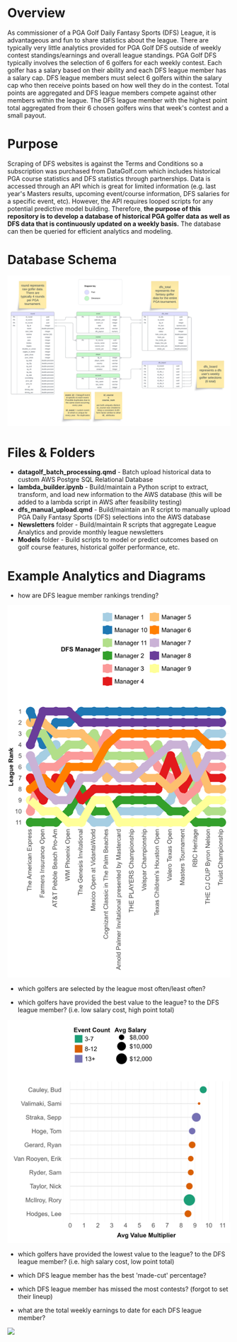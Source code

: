 # Overview

As commissioner of a PGA Golf Daily Fantasy Sports (DFS) League, it is advantageous and fun to share statistics about the league. There are typically very little analytics provided for PGA Golf DFS outside of weekly contest standings/earnings and overall league standings. PGA Golf DFS typically involves the selection of 6 golfers for each weekly contest. Each golfer has a salary based on their ability and each DFS league member has a salary cap. DFS league members must select 6 golfers within the salary cap who then receive points based on how well they do in the contest. Total points are aggregated and DFS league members compete against other members within the league. The DFS league member with the highest point total aggregated from their 6 chosen golfers wins that week's contest and a small payout.

# Purpose

Scraping of DFS websites is against the Terms and Conditions so a subscription was purchased from DataGolf.com which includes historical PGA course statistics and DFS statistics through partnerships. Data is accessed through an API which is great for limited information (e.g. last year's Masters results, upcoming event/course information, DFS salaries for a specific event, etc). However, the API requires looped scripts for any potential predictive model building. Therefore, **the purpose of this repository is to develop a database of historical PGA golfer data as well as DFS data that is continuously updated on a weekly basis.** The database can then be queried for efficient analytics and modeling.

# Database Schema

![](Images/pga_db_schema.png)

# Files & Folders

-   **datagolf_batch_processing.qmd** - Batch upload historical data to custom AWS Postgre SQL Relational Database
-   **lambda_builder.ipynb** - Build/maintain a Python script to extract, transform, and load new information to the AWS database (this will be added to a lambda script in AWS after feasibility testing)
-   **dfs_manual_upload.qmd** - Build/maintain an R script to manually upload PGA Daily Fantasy Sports (DFS) selections into the AWS database
-   **Newsletters** folder - Build/maintain R scripts that aggregate League Analytics and provide monthly league newsletters
-   **Models** folder - Build scripts to model or predict outcomes based on golf course features, historical golfer performance, etc.

# Example Analytics and Diagrams

-   how are DFS league member rankings trending?

![](Images/pseudo_ranking_trends.png)

-   which golfers are selected by the league most often/least often?

-   which golfers have provided the best value to the league? to the DFS league member? (i.e. low salary cost, high point total)

![](Images/value_golfers_eg.png)

-   which golfers have provided the lowest value to the league? to the DFS league member? (i.e. high salary cost, low point total)

-   which DFS league member has the best 'made-cut' percentage?

-   which DFS league member has missed the most contests? (forgot to set their lineup)

-   what are the total weekly earnings to date for each DFS league member?

![](Images/pseudo_events_won.png)
